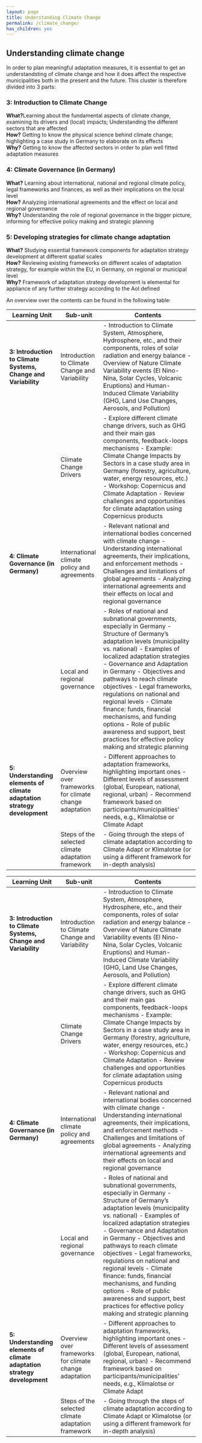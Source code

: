 ```yaml
---
layout: page
title: Understanding Climate Change
permalink: /climate_change/
has_children: yes
---
```

## Understanding climate change 
In order to plan meaningful adaptation measures, it is essential to get an understandsting of climate change and how it does affect the respective municipalities both in the present and the future. This cluster is therefore divided into 3 parts:

### 3: Introduction to Climate Change
<b>What?</b>Learning about the fundamental aspects of climate change, examining its drivers and (local) impacts; Understanding the different sectors that are affected <br>
<b>How?</b> Getting to know the physical science behind climate change; highlighting a case study in Germany to elaborate on its effects <br>
<b>Why?</b> Getting to know the affected sectors in order to plan well fitted adaptation measures 

### 4: Climate Governance (in Germany)
<b>What?</b> Learning about international, national and regional climate policy, legal frameworks and finances, as well as their implications on the local level <br>
<b>How?</b> Analyzing international agreements and the effect on local and regional governance <br>
<b>Why?</b> Understanding the role of regional governance in the bigger picture, informing for effective policy making and strategic planning <br>

### 5: Developing strategies for climate change adaptation 
<b>What?</b> Studying essential framework components for adaptation strategy development at different spatial scales <br>
<b>How?</b> Reviewing existing frameworks on different scales of adaptation strategy, for example within the EU, in Germany, on regional or municipal level <br>
<b>Why?</b> Framework of adaptation strategy development is elemental for appliance of any further strategy according to the AoI defined 

An overview over the contents can be found in the following table:

| Learning Unit                                          | Sub-unit                                                    | Contents                                                                                                                                                                              |
|--------------------------------------------------------|-------------------------------------------------------------|----------------------------------------------------------------------------------------------------------------------------------------------------------------------------------------|
| **3: Introduction to Climate Systems, Change and Variability** | Introduction to Climate Change and Variability                 | - Introduction to Climate System, Atmosphere, Hydrosphere, etc., and their components, roles of solar radiation and energy balance  - Overview of Nature Climate Variability events (El Nino-Nina, Solar Cycles, Volcanic Eruptions) and Human-Induced Climate Variability (GHG, Land Use Changes, Aerosols, and Pollution) |
|                                                         | Climate Change Drivers                                        | - Explore different climate change drivers, such as GHG and their main gas components, feedback-loops mechanisms   - Example: Climate Change Impacts by Sectors in a case study area in Germany (forestry, agriculture, water, energy resources, etc.)   - Workshop: Copernicus and Climate Adaptation   - Review challenges and opportunities for climate adaptation using Copernicus products |
| **4: Climate Governance (in Germany)**                  |  International climate policy and agreements                    | - Relevant national and international bodies concerned with climate change   - Understanding international agreements, their implications, and enforcement methods   - Challenges and limitations of global agreements   - Analyzing international agreements and their effects on local and regional governance |
|                                                         | Local and regional governance                                   | - Roles of national and subnational governments, especially in Germany   - Structure of Germany’s adaptation levels (municipality vs. national)   - Examples of localized adaptation strategies   - Governance and Adaptation in Germany   - Objectives and pathways to reach climate objectives - Legal frameworks, regulations on national and regional levels   - Climate finance: funds, financial mechanisms, and funding options   - Role of public awareness and support, best practices for effective policy making and strategic planning |
| **5: Understanding elements of climate adaptation strategy development** | Overview over frameworks for climate change adaptation       | - Different approaches to adaptation frameworks, highlighting important ones  - Different levels of assessment (global, European, national, regional, urban) -  Recommend framework based on participants/municipalities' needs, e.g., Klimalotse or Climate Adapt |
|                                                         | Steps of the selected climate adaptation framework             | - Going through the steps of climate adaptation according to Climate Adapt or Klimalotse (or using a different framework for in-depth analysis)       |

| Learning Unit                                          | Sub-unit                                                    | Contents                                                                                                                                                                              |
|--------------------------------------------------------|-------------------------------------------------------------|----------------------------------------------------------------------------------------------------------------------------------------------------------------------------------------|
| **3: Introduction to Climate Systems, Change and Variability** | Introduction to Climate Change and Variability                 | - Introduction to Climate System, Atmosphere, Hydrosphere, etc., and their components, roles of solar radiation and energy balance  - Overview of Nature Climate Variability events (El Nino-Nina, Solar Cycles, Volcanic Eruptions) and Human-Induced Climate Variability (GHG, Land Use Changes, Aerosols, and Pollution) |
|                                                         | Climate Change Drivers                                        | - Explore different climate change drivers, such as GHG and their main gas components, feedback-loops mechanisms - Example: Climate Change Impacts by Sectors in a case study area in Germany (forestry, agriculture, water, energy resources, etc.)  - Workshop: Copernicus and Climate Adaptation  - Review challenges and opportunities for climate adaptation using Copernicus products |
| **4: Climate Governance (in Germany)**                  |  International climate policy and agreements                    | - Relevant national and international bodies concerned with climate change - Understanding international agreements, their implications, and enforcement methods  - Challenges and limitations of global agreements  - Analyzing international agreements and their effects on local and regional governance |
|                                                         | Local and regional governance                                   | - Roles of national and subnational governments, especially in Germany  - Structure of Germany’s adaptation levels (municipality vs. national)  - Examples of localized adaptation strategies  - Governance and Adaptation in Germany  - Objectives and pathways to reach climate objectives  - Legal frameworks, regulations on national and regional levels  - Climate finance: funds, financial mechanisms, and funding options  - Role of public awareness and support, best practices for effective policy making and strategic planning |
| **5: Understanding elements of climate adaptation strategy development** | Overview over frameworks for climate change adaptation       | - Different approaches to adaptation frameworks, highlighting important ones  - Different levels of assessment (global, European, national, regional, urban)  - Recommend framework based on participants/municipalities' needs, e.g., Klimalotse or Climate Adapt |
|                                                         | Steps of the selected climate adaptation framework             | - Going through the steps of climate adaptation according to Climate Adapt or Klimalotse (or using a different framework for in-depth analysis)       |
